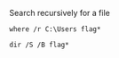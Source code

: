 Search recursively for a file
```command prompt - windows
where /r C:\Users flag*
```

```command prompt - windows
dir /S /B flag*
```
